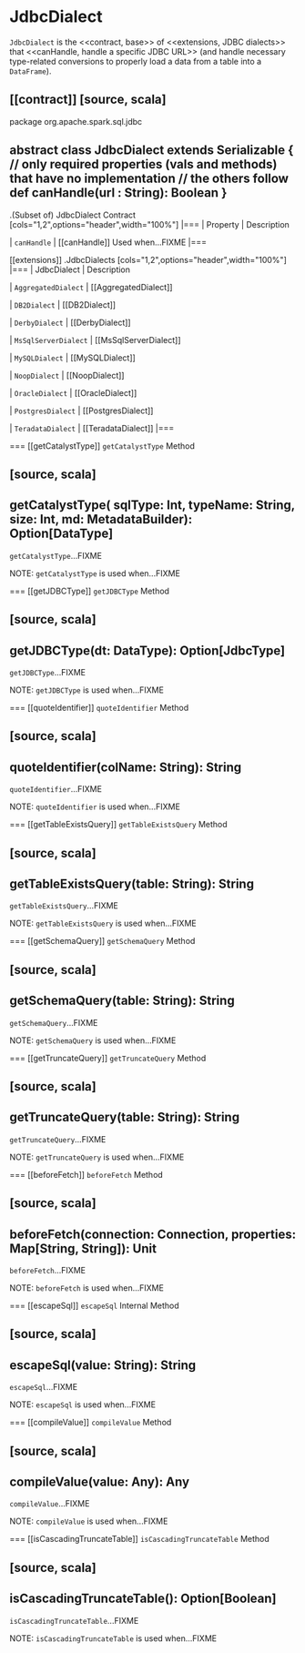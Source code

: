 # JdbcDialect

`JdbcDialect` is the <<contract, base>> of <<extensions, JDBC dialects>> that <<canHandle, handle a specific JDBC URL>> (and handle necessary type-related conversions to properly load a data from a table into a `DataFrame`).

[[contract]]
[source, scala]
----
package org.apache.spark.sql.jdbc

abstract class JdbcDialect extends Serializable {
  // only required properties (vals and methods) that have no implementation
  // the others follow
  def canHandle(url : String): Boolean
}
----

.(Subset of) JdbcDialect Contract
[cols="1,2",options="header",width="100%"]
|===
| Property
| Description

| `canHandle`
| [[canHandle]] Used when...FIXME
|===

[[extensions]]
.JdbcDialects
[cols="1,2",options="header",width="100%"]
|===
| JdbcDialect
| Description

| `AggregatedDialect`
| [[AggregatedDialect]]

| `DB2Dialect`
| [[DB2Dialect]]

| `DerbyDialect`
| [[DerbyDialect]]

| `MsSqlServerDialect`
| [[MsSqlServerDialect]]

| `MySQLDialect`
| [[MySQLDialect]]

| `NoopDialect`
| [[NoopDialect]]

| `OracleDialect`
| [[OracleDialect]]

| `PostgresDialect`
| [[PostgresDialect]]

| `TeradataDialect`
| [[TeradataDialect]]
|===

=== [[getCatalystType]] `getCatalystType` Method

[source, scala]
----
getCatalystType(
  sqlType: Int,
  typeName: String,
  size: Int,
  md: MetadataBuilder): Option[DataType]
----

`getCatalystType`...FIXME

NOTE: `getCatalystType` is used when...FIXME

=== [[getJDBCType]] `getJDBCType` Method

[source, scala]
----
getJDBCType(dt: DataType): Option[JdbcType]
----

`getJDBCType`...FIXME

NOTE: `getJDBCType` is used when...FIXME

=== [[quoteIdentifier]] `quoteIdentifier` Method

[source, scala]
----
quoteIdentifier(colName: String): String
----

`quoteIdentifier`...FIXME

NOTE: `quoteIdentifier` is used when...FIXME

=== [[getTableExistsQuery]] `getTableExistsQuery` Method

[source, scala]
----
getTableExistsQuery(table: String): String
----

`getTableExistsQuery`...FIXME

NOTE: `getTableExistsQuery` is used when...FIXME

=== [[getSchemaQuery]] `getSchemaQuery` Method

[source, scala]
----
getSchemaQuery(table: String): String
----

`getSchemaQuery`...FIXME

NOTE: `getSchemaQuery` is used when...FIXME

=== [[getTruncateQuery]] `getTruncateQuery` Method

[source, scala]
----
getTruncateQuery(table: String): String
----

`getTruncateQuery`...FIXME

NOTE: `getTruncateQuery` is used when...FIXME

=== [[beforeFetch]] `beforeFetch` Method

[source, scala]
----
beforeFetch(connection: Connection, properties: Map[String, String]): Unit
----

`beforeFetch`...FIXME

NOTE: `beforeFetch` is used when...FIXME

=== [[escapeSql]] `escapeSql` Internal Method

[source, scala]
----
escapeSql(value: String): String
----

`escapeSql`...FIXME

NOTE: `escapeSql` is used when...FIXME

=== [[compileValue]] `compileValue` Method

[source, scala]
----
compileValue(value: Any): Any
----

`compileValue`...FIXME

NOTE: `compileValue` is used when...FIXME

=== [[isCascadingTruncateTable]] `isCascadingTruncateTable` Method

[source, scala]
----
isCascadingTruncateTable(): Option[Boolean]
----

`isCascadingTruncateTable`...FIXME

NOTE: `isCascadingTruncateTable` is used when...FIXME
